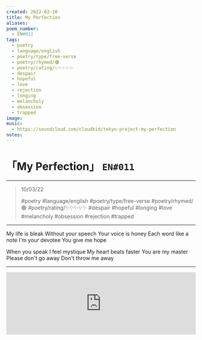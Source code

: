 ```yaml
---
created: 2022-03-10
title: My Perfection
aliases:
poem_number:
  - EN#011
tags:
  - poetry
  - language/english
  - poetry/type/free-verse
  - poetry/rhymed/🟢
  - poetry/rating/✨✨✨✨✨
  - despair
  - hopeful
  - love
  - rejection
  - longing
  - melancholy
  - obsession
  - trapped
image:
music:
  - https://soundcloud.com/cloudkid/tokyo-project-my-perfection
notes:
---
```

# 「My Perfection」 `EN#011`

---

> 10/03/22
> 
> #poetry 
> #language/english 
> #poetry/type/free-verse 
> #poetry/rhymed/🟢 
> #poetry/rating/✨✨✨✨✨ 
> #despair #hopeful #longing #love #melancholy #obsession #rejection #trapped 

---

My life is bleak
Without your speech
Your voice is honey
Each word like a note
I'm your devotee
You give me hope

When you speak
I feel mystique
My heart beats faster
You are my master
Please don't go away
Don't throw me away

---

<iframe width="100%" height="166" scrolling="no" frameborder="no" allow="autoplay" src="https://w.soundcloud.com/player/?url=https%3A//api.soundcloud.com/tracks/1029008449&color=%23ff5500&auto_play=false&hide_related=false&show_comments=true&show_user=true&show_reposts=false&show_teaser=true"></iframe>